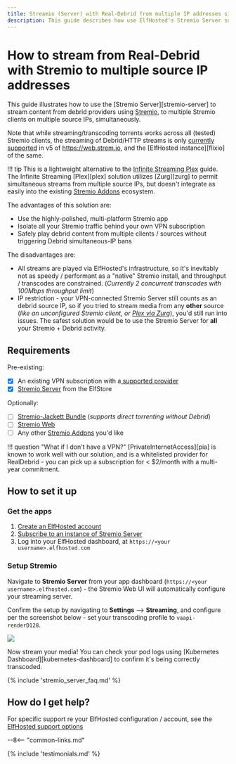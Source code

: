 ```yaml
---
title: Streamio (Server) with Real-Debrid from multiple IP addresses simultaneously
description: This guide describes how use ElfHosted's Stremio Server subscription to stream from Real-Debrid using Stremio, from multilpe source IP addresses simultaneously
---
```

# How to stream from Real-Debrid with Stremio to multiple source IP addresses

This guide illustrates how to use the [Stremio Server][stremio-server] to stream content from debrid providers using [Stremio](https://stremio.com), to multiple Stremio clients on multiple source IPs, simultaneously. 

Note that while streaming/transcoding torrents works across all (tested) Stremio clients, the streaming of Debrid/HTTP streams is only [currently supported](#client-compatibility) in v5 of https://web.strem.io, and the [ElfHosted instance][flixio] of the same.

!!! tip
    This is a lightweight alternative to the [Infinite Streaming Plex](guides/media/stream-from-real-debrid-with-plex/) guide. The Infinite Streaming [Plex][plex] solution utilizes [Zurg][zurg] to permit simultaneous streams from multiple source IPs, but doesn't integrate as easily into the existing [Stremio Addons](/stremio-addons/) ecosystem.

The advantages of this solution are:

* Use the highly-polished, multi-platform Stremio app
* Isolate all your Stremio traffic behind your own VPN subscription
* Safely play debrid content from multiple clients / sources without triggering Debrid simultaneous-IP bans

The disadvantages are:

* All streams are played via ElfHosted's infrastructure, so it's inevitably not as speedy / performant as a "native" Stremio install, and throughput / transcodes are constrained. (*Currently 2 concurrent transcodes with 100Mbps throughput limit*)
* IP restriction - your VPN-connected Stremio Server still counts as an debrid source IP, so if you tried to stream media from any **other** source (*like an unconfigured Stremio client, or [Plex via Zurg](guides/media/stream-from-real-debrid-with-plex/)*), you'd still run into issues. The safest solution would be to use the Stremio Server for **all** your Stremio + Debrid activity.

## Requirements

Pre-existing:

* [x] An existing VPN subscription with a[ supported provider](https://github.com/qdm12/gluetun-wiki/tree/main/setup/providers)
* [x] [Stremio Server](https://store.elfhosted.com/product-category/consume-media/stremio-server) from the ElfStore

Optionally:

* [ ] [Stremio-Jackett Bundle](https://store.elfhosted.com/product/stremio-jackett-bundle) (*supports direct torrenting without Debrid*)
* [ ] [Stremio Web](https://store.elfhosted.com/product/stremio-web/)
* [ ] Any other [Stremio Addons](/stremio-addons/) you'd like

!!! question "What if I don't have a VPN?"
    [PrivateInternetAccess][pia] is known to work well with our solution, and is a whitelisted provider for RealDebrid - you can pick up a subscription for < $2/month with a multi-year commitment.

## How to set it up

### Get the apps

1. [Create an ElfHosted account](https://store.elfhosted.com/my-account)
2. [Subscribe to an instance of Stremio Server](https://store.elfhosted.com/product-category/consume-media/stremio)
3. Log into your ElfHosted dashboard, at `https://<your username>.elfhosted.com`

### Setup Stremio

Navigate to **Stremio Server** from your app dashboard (`https://<your username>.elfhosted.com`) - the Stremio Web UI will automatically configure your streaming server.

Confirm the setup by navigating to **Settings** --> **Streaming**, and configure per the screenshot below - set your transcoding profile to `vaapi-renderD128`.

![](/images/stremio-server-setup-1.png)

Now stream your media! You can check your pod logs using [Kubernetes Dashboard][kubernetes-dashboard] to confirm it's being correctly transcoded.

{% include 'stremio_server_faq.md' %}

## How do I get help?

For specific support re your ElfHosted configuration / account, see the [ElfHosted support options](/get-help/)

[^1]: Other than an entrypoint change to enforce waiting for a VPN to be established before running the server!

--8<-- "common-links.md"

{% include 'testimonials.md' %}